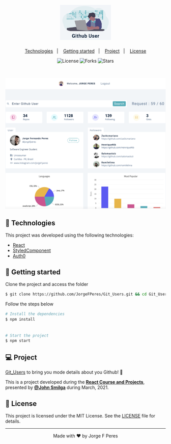 <h1 align="center">
    <img alt="PodCastr" src="public/logo.png" width="160px">
</h1>

<p align="center">
  <a href="#-technologies">Technologies</a>&nbsp;&nbsp;&nbsp;|&nbsp;&nbsp;&nbsp;
  <a href="#-layout">Getting started</a>&nbsp;&nbsp;&nbsp;|&nbsp;&nbsp;&nbsp;
  <a href="#-project">Project</a>&nbsp;&nbsp;&nbsp;|&nbsp;&nbsp;&nbsp;
  <a href="#-license">License</a>
</p>

<p align="center">
  <img  src="https://img.shields.io/static/v1?label=license&message=MIT&color=5965E0&labelColor=121214" alt="License">
  
  <img src="https://img.shields.io/github/forks/JorgeFPeres/Git_Users?label=forks&message=MIT&color=5965E0&labelColor=121214" alt="Forks">     

  <img src="https://img.shields.io/github/stars/JorgeFPeres/Git_Users?label=stars&message=MIT&color=5965E0&labelColor=121214" alt="Stars">
</p>

<br>

<p align="center">
  <img alt="PodCastr" src="public/img.png">
</p>

## 🧪 Technologies

This project was developed using the following technologies:

- [React](https://reactjs.org)
- [StyledComponent](https://styled-components.com/)
- [Auth0](https://auth0.com/)

## 🚀 Getting started

Clone the project and access the folder

```bash
$ git clone https://github.com/JorgeFPeres/Git_Users.git && cd Git_Users
```

Follow the steps below
```bash
# Install the dependencies
$ npm install


# Start the project
$ npm start
```

## 💻 Project

[Git_Users](https://git-users-project.netlify.app/) to bring you mode details about you Github! 💜 

This is a project developed during the **[React Course and Projects](https://www.udemy.com/course/react-tutorial-and-projects-course/)**, presented by **[@John Smilga](https://github.com/john-smilga)** during March, 2021.




## 📝 License

This project is licensed under the MIT License. See the [LICENSE](LICENSE.md) file for details.


---

<p align="center">Made with ❤️ by Jorge F Peres</p>

